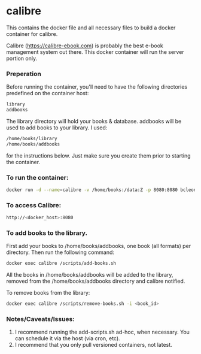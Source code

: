 # calibre

This contains the docker file and all necessary files to build a docker container for calibre.

Calibre (https://calibre-ebook.com) is probably the best e-book management system out there.  This docker container will run the server portion only.

### Preperation

Before running the container, you'll need to have the following directories predefined on the container host:
```sh
library
addbooks
```
The library directory will hold your books & database.  addbooks will be used to add books to your library.  I used:
```sh
/home/books/library
/home/books/addbooks
```
for the instructions below.  Just make sure you create them prior to starting the container.

### To run the container:

```sh
docker run -d --name=calibre -v /home/books:/data:Z -p 8080:8080 bcleonard/calibre
```

### To access Calibre:

```sh
http://<docker_host>:8080
```

### To add books to the library.  

First add your books to /home/books/addbooks, one book (all formats) per directory.  Then run the following command:
```sh
docker exec calibre /scripts/add-books.sh
```
All the books in /home/books/addbooks will be added to the library, removed from the /home/books/addbooks directory and calibre notified.

To remove books from the library:

```sh
docker exec calibre /scripts/remove-books.sh -i <book_id>
```

### Notes/Caveats/Issues:

1.	I recommend running the add-scripts.sh ad-hoc, when necessary.  You can schedule it via the host (via cron, etc).
2.	I recommend that you only pull versioned containers, not latest.  

